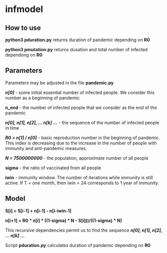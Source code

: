 # infmodel

## How to use 

__python3 pduration.py__ returns duration of pandemic depending on __R0__

__python3 pmutation.py__ returns dusation and total number of infected dependong on __R0__

## Parameters

Parameters may be adjusted in the file __pandemic.py__

___n[0]___ - some initial essential number of infected people. We consider this number as a beginning of pandemic

__n_end__ - the number of infected people that we consider as the end of the pandemic

___n[0], n[1], n[2], ... n[k] ...___ - the sequence of the number of infected people in time 

___R0 = n[1] / n[0]___ - basic reproduction number in the beginning of pandemic. This index is decreasing due to the increase in the number of people with immunity and anti-pandemic measures.

___N = 7500000000___ - the population, approximate number of all people

__sigma__ - the ratio of vaccinated from all people

  __iwin__ - immunity window. The number of iterations while immunity is still active. If T = one month, then iwin = 24 corresponds to 1 year of immunity.

## Model

__S[i] = S[i-1] + n[i-1] - n[i-iwin-1]__

__n[i+1] = R0 * n[i] * ((1-sigma) * N - S[i]))/((1-sigma) * N)__ 

This recursive dependencies permit us to find the sequence ___n[0], n[1], n[2], ... n[k] ...___

Script __pduration.py__ calculates duration of pandemic depending on __R0__


